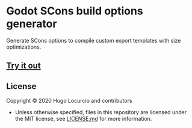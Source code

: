 # Godot SCons build options generator

Generate SCons options to compile custom export templates with size
optimizations.

## [Try it out](https://godot-build-options-generator.github.io/)

## License

Copyright © 2020 Hugo Locurcio and contributors

- Unless otherwise specified, files in this repository are licensed under the
  MIT license, see [LICENSE.md](LICENSE.md) for more information.
